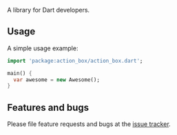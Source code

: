 A library for Dart developers.

## Usage

A simple usage example:

```dart
import 'package:action_box/action_box.dart';

main() {
  var awesome = new Awesome();
}
```

## Features and bugs

Please file feature requests and bugs at the [issue tracker][tracker].

[tracker]: http://example.com/issues/replaceme
